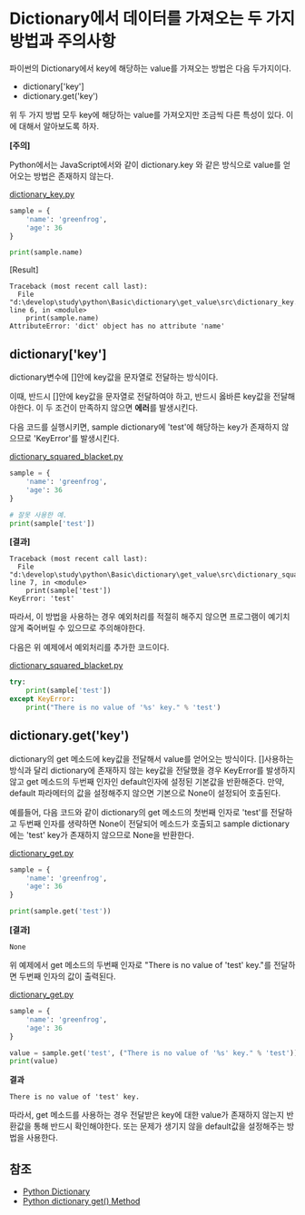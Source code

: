 # Dictionary에서 데이터를 가져오는 두 가지 방법과 주의사항

파이썬의 Dictionary에서 key에 해당하는 value를 가져오는 방법은 다음 두가지이다. 

* dictionary['key']
* dictionary.get('key')

위 두 가지 방법 모두 key에 해당하는 value를 가져오지만 조금씩 다른 특성이 있다. 이에 대해서 알아보도록 하자.

**[주의]**

Python에서는 JavaScript에서와 같이 dictionary.key 와 같은 방식으로 value를 얻어오는 방법은 존재하지 않는다.

[dictionary_key.py](./dictionary_key.py)

```python
sample = {
    'name': 'greenfrog',
    'age': 36
}

print(sample.name)
```

[Result]

```
Traceback (most recent call last):
  File "d:\develop\study\python\Basic\dictionary\get_value\src\dictionary_key.py", line 6, in <module>
    print(sample.name)
AttributeError: 'dict' object has no attribute 'name'
```

## dictionary['key']

dictionary변수에 []안에 key값을 문자열로 전달하는 방식이다. 

이때, 반드시 []안에 key값을 문자열로 전달하여야 하고, 반드시 옳바른 key값을 전달해야한다. 이 두 조건이 만족하지 않으면 **에러**를 발생시킨다.

다음 코드를 실행시키면, sample dictionary에 'test'에 해당하는 key가 존재하지 않으므로 'KeyError'를 발생시킨다.

[dictionary_squared_blacket.py](./dictionary_squared_blacket.py)

```python
sample = {
    'name': 'greenfrog',
    'age': 36
}

# 잘못 사용한 예.
print(sample['test'])
```

**[결과]**
```
Traceback (most recent call last):
  File "d:\develop\study\python\Basic\dictionary\get_value\src\dictionary_squared_blacket.py", line 7, in <module>
    print(sample['test'])
KeyError: 'test'
```

따라서, 이 방법을 사용하는 경우 예외처리를 적절히 해주지 않으면 프로그램이 예기치 않게 죽어버릴 수 있으므로 주의해야한다. 

다음은 위 예제에서 예외처리를 추가한 코드이다. 

[dictionary_squared_blacket.py](./dictionary_squared_blacket.py)

```python
try:
    print(sample['test'])
except KeyError:
    print("There is no value of '%s' key." % 'test')
```

## dictionary.get('key')

dictionary의 get 메소드에 key값을 전달해서 value를 얻어오는 방식이다. []사용하는 방식과 달리 dictionary에 존재하지 않는 key값을 전달했을 경우 KeyError를 발생하지 않고 get 메소드의 두번째 인자인 default인자에 설정된 기본값을 반환해준다.
만약, default 파라메터의 값을 설정해주지 않으면 기본으로 None이 설정되어 호출된다. 

예를들어, 다음 코드와 같이 dictionary의 get 메소드의 첫번째 인자로 'test'를 전달하고 두번째 인자를 생략하면 None이 전달되어 메소드가 호출되고 sample dictionary에는 'test' key가 존재하지 않으므로 None을 반환한다. 

[dictionary_get.py](/dictionary_get.py)

```python
sample = {
    'name': 'greenfrog',
    'age': 36
}

print(sample.get('test'))
```

**[결과]**
```
None
```

위 예제에서 get 메소드의 두번째 인자로 "There is no value of 'test' key."를 전달하면 두번째 인자의 값이 출력된다.

[dictionary_get.py](/dictionary_get.py)
```python
sample = {
    'name': 'greenfrog',
    'age': 36
}

value = sample.get('test', ("There is no value of '%s' key." % 'test'))
print(value)
```

**결과**
```
There is no value of 'test' key.
```

따라서, get 메소드를 사용하는 경우 전달받은 key에 대한 value가 존재하지 않는지 반환값을 통해 반드시 확인해야한다. 또는 문제가 생기지 않을 default값을 설정해주는 방법을 사용한다. 

## 참조

* [Python Dictionary](https://www.tutorialspoint.com/python/python_dictionary.htm)
* [Python dictionary get() Method](https://www.tutorialspoint.com/python/dictionary_get.htm)